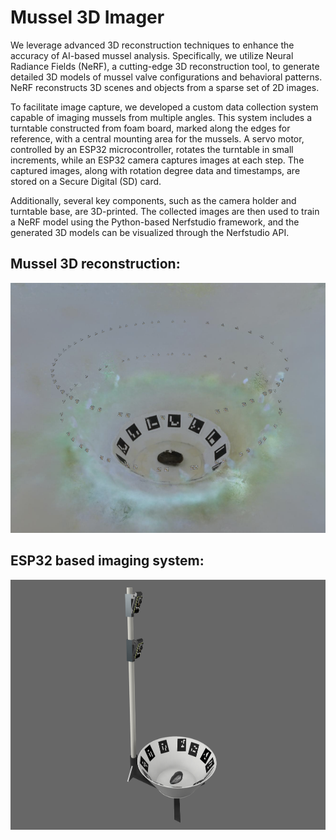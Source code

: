 # Mussel 3D Imager

We leverage advanced 3D reconstruction techniques to enhance the accuracy of AI-based mussel analysis. Specifically, we utilize Neural Radiance Fields (NeRF), a cutting-edge 3D reconstruction tool, to generate detailed 3D models of mussel valve configurations and behavioral patterns. NeRF reconstructs 3D scenes and objects from a sparse set of 2D images.

To facilitate image capture, we developed a custom data collection system capable of imaging mussels from multiple angles. This system includes a turntable constructed from foam board, marked along the edges for reference, with a central mounting area for the mussels. A servo motor, controlled by an ESP32 microcontroller, rotates the turntable in small increments, while an ESP32 camera captures images at each step. The captured images, along with rotation degree data and timestamps, are stored on a Secure Digital (SD) card.

Additionally, several key components, such as the camera holder and turntable base, are 3D-printed. The collected images are then used to train a NeRF model using the Python-based Nerfstudio framework, and the generated 3D models can be visualized through the Nerfstudio API.

## Mussel 3D reconstruction:
<img src="mussel_3D_recontruction.png" alt="Alt Text" width="600" height="400">

## ESP32 based imaging system:
<img src="ESP32_Imaging_System.png" alt="Alt Text" width="600" height="400">
